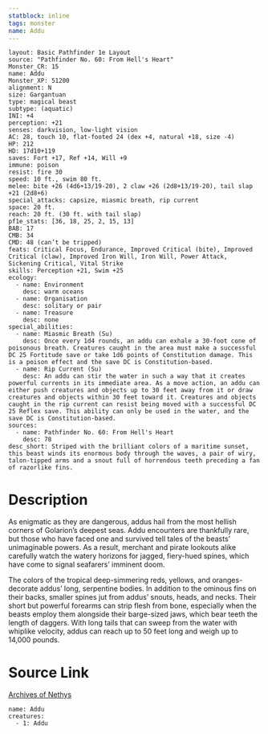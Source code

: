```yaml
---
statblock: inline
tags: monster
name: Addu
---
```

```statblock
layout: Basic Pathfinder 1e Layout
source: "Pathfinder No. 60: From Hell's Heart"
Monster_CR: 15
name: Addu
Monster_XP: 51200
alignment: N
size: Gargantuan
type: magical beast
subtype: (aquatic)
INI: +4
perception: +21
senses: darkvision, low-light vision
AC: 28, touch 10, flat-footed 24 (dex +4, natural +18, size -4)
HP: 212
HD: 17d10+119
saves: Fort +17, Ref +14, Will +9
immune: poison
resist: fire 30
speed: 10 ft., swim 80 ft.
melee: bite +26 (4d6+13/19-20), 2 claw +26 (2d8+13/19-20), tail slap +21 (2d8+6)
special_attacks: capsize, miasmic breath, rip current
space: 20 ft.
reach: 20 ft. (30 ft. with tail slap)
pf1e_stats: [36, 18, 25, 2, 15, 13]
BAB: 17
CMB: 34
CMD: 48 (can’t be tripped)
feats: Critical Focus, Endurance, Improved Critical (bite), Improved Critical (claw), Improved Iron Will, Iron Will, Power Attack, Sickening Critical, Vital Strike
skills: Perception +21, Swim +25
ecology:
  - name: Environment
    desc: warm oceans
  - name: Organisation
    desc: solitary or pair
  - name: Treasure
    desc: none
special_abilities:
  - name: Miasmic Breath (Su)
    desc: Once every 1d4 rounds, an addu can exhale a 30-foot cone of poisonous breath. Creatures caught in the area must make a successful DC 25 Fortitude save or take 1d6 points of Constitution damage. This is a poison effect and the save DC is Constitution-based.
  - name: Rip Current (Su)
    desc: An addu can stir the water in such a way that it creates powerful currents in its immediate area. As a move action, an addu can either push creatures and objects up to 30 feet away from it or draw creatures and objects within 30 feet toward it. Creatures and objects caught in the rip current can resist being moved with a successful DC 25 Reflex save. This ability can only be used in the water, and the save DC is Constitution-based.
sources:
  - name: Pathfinder No. 60: From Hell's Heart
    desc: 78
desc_short: Striped with the brilliant colors of a maritime sunset, this beast winds its enormous body through the waves, a pair of wiry, talon-tipped arms and a snout full of horrendous teeth preceding a fan of razorlike fins.
```
# Description
As enigmatic as they are dangerous, addus hail from the most hellish corners of Golarion’s deepest seas. Addu encounters are thankfully rare, but those who have faced one and survived tell tales of the beasts’ unimaginable powers. As a result, merchant and pirate lookouts alike carefully watch the watery horizons for jagged, fiery-hued spines, which have come to signal seafarers’ imminent doom.

The colors of the tropical deep-simmering reds, yellows, and oranges-decorate addus’ long, serpentine bodies. In addition to the ominous fins on their backs, smaller spines jut from addus’ snouts, heads, and necks. Their short but powerful forearms can strip flesh from bone, especially when the beasts employ them alongside their barge-sized jaws, which bear teeth the length of daggers. With long tails that can sweep from the water with whiplike velocity, addus can reach up to 50 feet long and weigh up to 14,000 pounds.
# Source Link
[Archives of Nethys](https://aonprd.com/MonsterDisplay.aspx?ItemName=Addu)
```encounter-table
name: Addu
creatures:
  - 1: Addu
```
